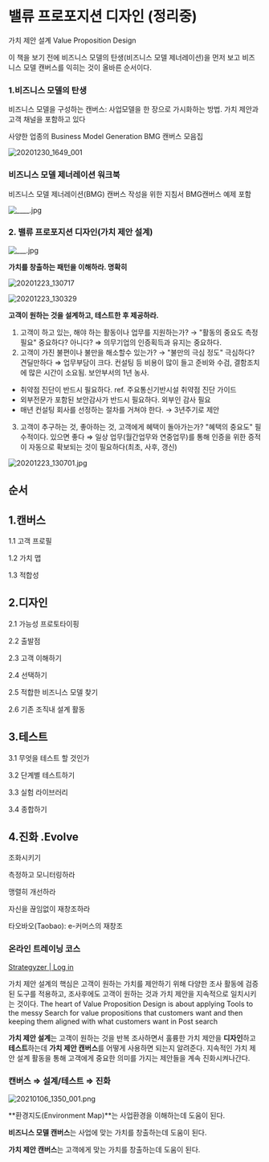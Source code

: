 # 밸류 프로포지션 디자인 (정리중)
가치 제안 설계
Value Proposition Design

이 책을 보기 전에 비즈니스 모델의 탄생(비즈니스 모델 제너레이션)을 먼저 보고 비즈니스 모델 캔버스를 익히는 것이 올바른 순서이다.

### 1.비즈니스 모델의 탄생

비즈니스 모델을 구성하는 캔버스: 사업모델을 한 장으로 가시화하는 방법. 
가치 제안과 고객 채널을 포함하고 있다

사양한 업종의 Business Model Generation BMG 캔버스 모음집

![20201230_1649_001](_static/_20201230_1649_001.png)

### 비즈니스 모델 제너레이션 워크북

비즈니스 모델 제너레이션(BMG) 캔버스 작성을 위한 지침서 BMG캔버스 예제 포함

![____.jpg](_static/____.jpg)

### 2. 밸류 프로포지션 디자인(가치 제안 설계)

![___.jpg](_static/___.jpg)

**가치를 창출하는 패턴을 이해하라. 명확히**

![20201223_130717](_static/20201223_130717.jpg)

![20201223_130329](_static/20201223_130329.jpg)

**고객이 원하는 것을 설계하고, 테스트한 후 제공하라.**

1. 고객이 하고 있는, 해야 하는 활동이나 업무를 지원하는가? → "활동의 중요도 측정 필요" 중요하다? 아니다? ⇒ 의무기업의 인증획득과 유지는 중요하다.
2. 고객이 가진 불편이나 불만을 해소할수 있는가? → "불만의 극심 정도" 극심하다? 견딜만하다 ⇒ 업무부담이 크다. 컨설팅 등 비용이 많이 들고 준비와 수검, 결함조치에 많은 시간이 소요됨. 보안부서의 1년 농사. 
- 취약점 진단이 반드시 필요하다. ref. 주요통신기반시설 취약점 진단 가이드
- 외부전문가 포함된 보안감사가 반드시 필요하다. 외부인 감사 필요
- 매년 컨설팅 회사를 선정하는 절차를 거쳐야 한다. → 3년주기로 제안
3. 고객이 추구하는 것, 좋아하는 것, 고객에게 혜택이 돌아가는가? "혜택의 중요도" 필수적이다. 있으면 좋다 ⇒ 일상 업무(월간업무와 연중업무)를 통해 인증을 위한 증적이 자동으로 확보되는 것이 필요하다(최초, 사후, 갱신)

 
![20201223_130701.jpg](_static/20201223_130701.jpg)

## 순서

## 1.캔버스

1.1 고객 프로필

1.2 가치 맵

1.3 적합성

## 2.디자인

2.1 가능성 프로토타이핑

2.2 출발점

2.3 고객 이해하기

2.4 선택하기

2.5 적합한 비즈니스 모델 찾기

2.6 기존 조직내 설계 활동

## 3.테스트

3.1 무엇을 테스트 할 것인가

3.2 단계별 테스트하기

3.3 실험 라이브러리

3.4 종합하기

## 4.진화 .Evolve

조화시키기

측정하고 모니터링하라

맹렬히 개선하라

자신을 끊임없이 재창조하라

타오바오(Taobao): e-커머스의 재창조

### 온라인 트레이닝 코스

[Strategyzer | Log in](https://platform.strategyzer.com/training)

가치 제안 설계의 핵심은 고객이 원하는 가치를 제안하기 위해
다양한 조사 활동에 검증된 도구를 적용하고, 
조사후에도 고객이 원하는 것과 가치 제안을 지속적으로 일치시키는 것이다.
The heart of Value Proposition Design is 
about applying Tools to the messy Search for value propositions that customers want 
and then keeping them aligned with what customers want in Post search

**가치 제안 설계**는 고객이 원하는 것을 반복 조사하면서 훌륭한 
가치 제안을 **디자인**하고 **테스트**하는데 
**가치 제안 캔버스**를 어떻게 사용하면 되는지 알려준다. 지속적인 가치 제안 설계 활동을 통해 고객에게 중요한 의미를 가지는 제안들을 계속 진화시켜나간다.

### 캔버스 ⇒ 설계/테스트 ⇒ 진화

![20210106_1350_001.png](_static/_20210106_1350_001.png)

**환경지도(Environment Map)**는 사업환경을 이해하는데 도움이 된다.

**비즈니스 모델 캔버스**는 사업에 맞는 가치를 창출하는데 도움이 된다.

**가치 제안 캔버스**는 고객에게 맞는 가치를 창출하는데 도움이 된다.
